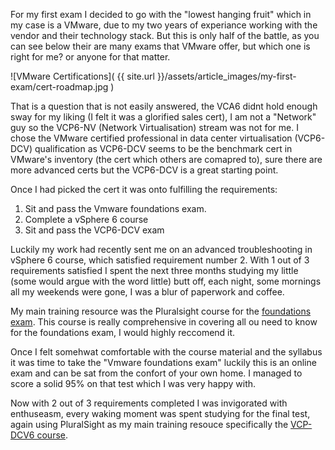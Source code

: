 ---
---

For my first exam I decided to go with the "lowest hanging fruit" which in my case is a VMware, due to my two years of experiance working with the vendor and their technology stack. But this is only half of the battle, as you can see below their are many exams that VMware offer, but which one is right for me? or anyone for that matter.

![VMware Certifications](  {{ site.url }}/assets/article_images/my-first-exam/cert-roadmap.jpg )

That is a question that is not easily answered, the VCA6 didnt hold enough sway for my liking (I felt it was a glorified sales cert), I am not a "Network" guy so the VCP6-NV (Network Virtualisation) stream was not for me. I chose the VMware certified professional in data center virtualisation (VCP6-DCV) qualification as VCP6-DCV seems to be the benchmark cert in VMware's inventory (the cert which others are comapred to), sure there are more advanced certs but the VCP6-DCV is a great starting point. 

Once I had picked the cert it was onto fulfilling the requirements:
1. Sit and pass the Vmware foundations exam.
2. Complete a vSphere 6 course
3. Sit and pass the VCP6-DCV exam

Luckily my work had recently sent me on an advanced troubleshooting in vSphere 6 course, which satisfied requirement number 2. With 1 out of 3 requirements satisfied I spent the next three months studying my little (some would argue with the word little) butt off, each night, some mornings all my weekends were gone, I was a blur of paperwork and coffee.

My main training resource was the Pluralsight course for the [foundations exam](here). This course is really comprehensive in covering all ou need to know for the foundations exam, I would highly reccomend it.

Once I felt somehwat comfortable with the course material and the syllabus it was time to take the "Vmware foundations exam" luckily this is an online exam and can be sat from the confort of your own home. I managed to score a solid 95% on that test which I was very happy with. 

Now with 2 out of 3 requirements completed I was invigorated with enthuseasm, every waking moment was spent studying for the final test, again using PluralSight as my main training resouce specifically the [VCP-DCV6 course](here). 